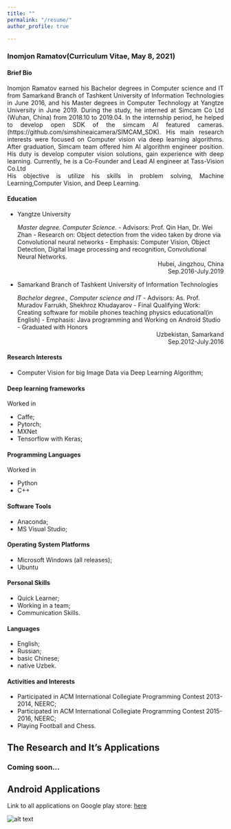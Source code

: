 ```yaml
---
title: ""
permalink: "/resume/"
author_profile: true

---
```


### Inomjon Ramatov(Curriculum Vitae, May 8, 2021)

#### Brief Bio <br>

 <p style="text-align: justify">Inomjon Ramatov earned his Bachelor degrees in Computer science and IT from Samarkand Branch of Tashkent University of Information Technologies in June 2016, and his Master degrees in Computer Technology at Yangtze University in June 2019.
During the study, he interned at Simcam Co Ltd (Wuhan, China) from 2018.10 to 2019.04. In the internship period, he helped to develop open SDK of the simcam AI featured cameras. (https://github.com/simshineaicamera/SIMCAM_SDK). His main research interests were focused on Computer vision via deep learning algorithms. After graduation, Simcam team offered him AI algorithm engineer position. His duty is develop computer vision solutions, gain experience with deep learning. Currently, he is a Co-Founder and Lead AI engineer at Tass-Vision Co.Ltd <br>
His objective is utilize his skills in problem solving, Machine Learning,Computer Vision, and Deep Learning. </p>


#### Education
* <p style="text-align: left">Yangtze University  </p>
   <i>Master degree. Computer Science. </i>
   - Advisors: Prof. Qin Han, Dr. Wei Zhan
   -  Research on: Object detection from the video taken by drone via Convolutional neural networks
   - Emphasis: Computer Vision, Object Detection, Digital Image processing and recognition, Convolutional Neural Networks.

  <div style="text-align: right">
  Hubei, Jingzhou, China
  <br> Sep.2016-July.2019
  </div>

*  <p style="text-align: left">Samarkand Branch of Tashkent University of Information Technologies </p>
     <i>Bachelor degree., Computer science and IT </i>
     - Advisors: As. Prof. Muradov Farrukh, Shekhroz Khudayarov
     -  Final Qualifying Work: Creating software for mobile phones teaching physics educational(in English)
     - Emphasis: Java programming and Working on Android Studio
     - Graduated with Honors
     <div style="text-align: right"> Uzbekistan, Samarkand </div>
     <div style="text-align: right"> Sep.2012-July.2016 </div>


#### Research Interests
* Computer Vision for big Image Data via Deep Learning Algorithm;

#### Deep learning frameworks
Worked in
* Caffe;
* Pytorch;
* MXNet
* Tensorflow with Keras;

#### Programming Languages
Worked in
* Python
* C++

#### Software Tools
* Anaconda;
* MS Visual Studio;

#### Operating System Platforms
* Microsoft Windows (all releases);
* Ubuntu

#### Personal Skills
* Quick Learner;
* Working in a team;
* Communication Skills.

#### Languages

* English;
* Russian;
* basic Chinese;
* native Uzbek.

#### Activities and Interests
* Participated in ACM International Collegiate Programming Contest 2013-2014, NEERC;
* Participated in ACM International Collegiate Programming Contest 2015-2016, NEERC;
* Playing Football and Chess.

## The Research and It’s Applications

### Coming soon...


## Android Applications

Link to all applications on Google play store: [here](https://play.google.com/store/apps/developer?id=Inomjon)

![alt text](http://inomjonramatov.uz/images/apps.png "Android applications")
